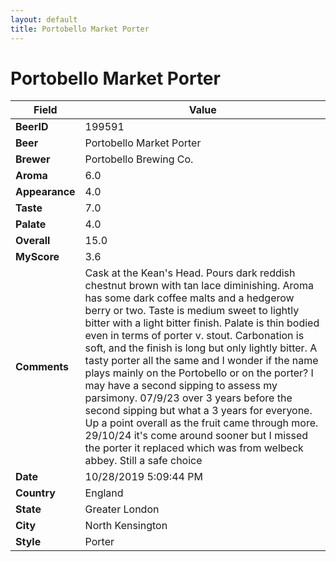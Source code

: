 ```yaml
---
layout: default
title: Portobello Market Porter
---
```


# Portobello Market Porter

| Field         | Value     |
|---------------|-----------|
| **BeerID** | 199591 |
| **Beer** | Portobello Market Porter |
| **Brewer** | Portobello Brewing Co. |
| **Aroma** | 6.0 |
| **Appearance** | 4.0 |
| **Taste** | 7.0 |
| **Palate** | 4.0 |
| **Overall** | 15.0 |
| **MyScore** | 3.6 |
| **Comments** | Cask at the Kean's Head. Pours dark reddish chestnut brown with tan lace diminishing. Aroma has some dark coffee malts and a hedgerow berry or two. Taste is medium sweet to lightly bitter with a light bitter finish.  Palate is thin bodied even in terms of porter v. stout. Carbonation is soft, and the finish is long but only lightly bitter. A tasty porter all the same and I wonder if the name plays mainly on the Portobello or on the porter? I may have a second sipping to assess my parsimony. 07/9/23 over 3 years before the second sipping but what a 3 years for everyone. Up a point overall as the fruit came through more. 29/10/24 it's come around sooner but I missed the porter it replaced which was from welbeck abbey.  Still a safe choice  |
| **Date** | 10/28/2019 5:09:44 PM |
| **Country** | England |
| **State** | Greater London |
| **City** | North Kensington |
| **Style** | Porter |
